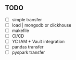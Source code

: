 ## TODO 
- [ ] simple transfer
- [ ] load | mongodb or clickhouse
- [ ] makefile
- [ ] CI/CD
- [ ] YC IAM + Vault integration
- [ ] pandas transfer 
- [ ] pyspark transfer 
